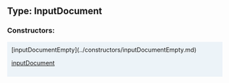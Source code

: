 ## Type: InputDocument  

### Constructors:

<style>
.container {
    width: auto;
    overflow-x: auto;
    white-space: nowrap;
    background: #ecf3f8;
    padding: 10px;
}
</style>
<div class="container">
[inputDocumentEmpty](../constructors/inputDocumentEmpty.md)  

[inputDocument](../constructors/inputDocument.md)  

</div>